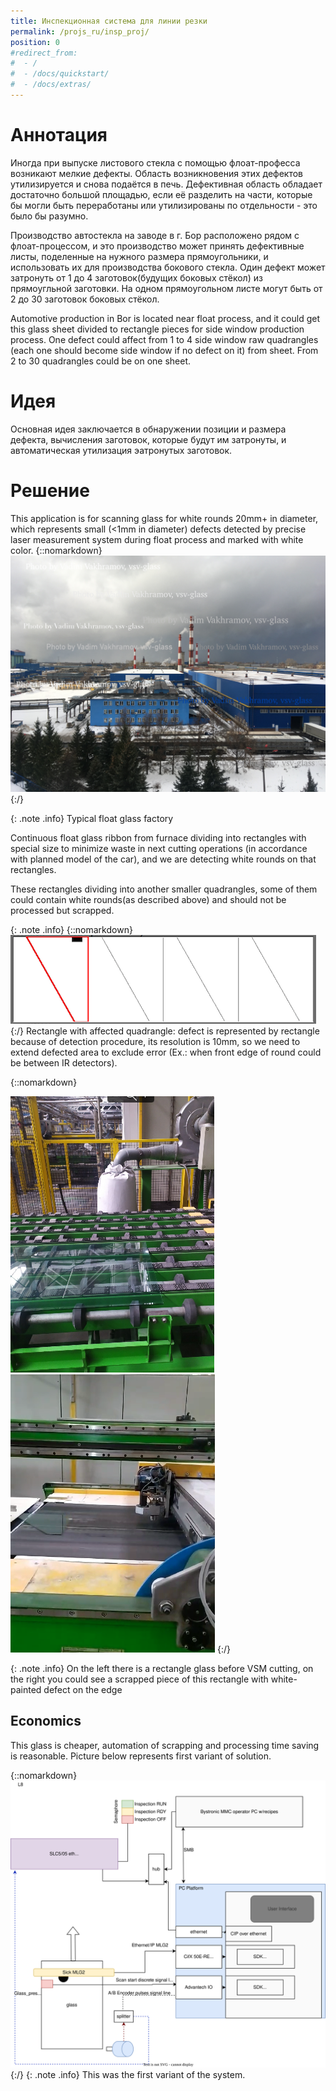 ```yaml
---
title: Инспекционная система для линии резки
permalink: /projs_ru/insp_proj/
position: 0
#redirect_from:
#  - /
#  - /docs/quickstart/
#  - /docs/extras/
---
```


#  Аннотация
Иногда при выпуске листового стекла с помощью флоат-професса возникают мелкие дефекты. Область возникновения этих дефектов утилизируется и снова подаётся в печь. Дефективная область обладает достаточно большой площадью, если её разделить на части, которые бы могли быть переработаны или утилизированы по отдельности - это было бы разумно.

Производство автостекла на заводе в г. Бор расположено рядом с флоат-процессом, и это производство может принять дефективные листы, поделенные на нужного размера прямоугольники, и использовать их для производства бокового стекла. Один дефект может затронуть от 1 до 4 заготовок(будущих боковых стёкол) из прямоугльной заготовки. На одном прямоугольном листе могут быть от 2 до 30 заготовок боковых стёкол.

Automotive production in Bor is located near float process, and it could get this glass sheet divided to rectangle pieces for side window production process. One defect could affect from 1 to 4 side window raw quadrangles (each one should become side window if no defect on it) from sheet. From 2 to 30 quadrangles could be on one sheet.  

#  Идея
Основная идея заключается в обнаружении позиции и размера дефекта, вычисления заготовок, которые будут им затронуты, и автоматическая утилизация эатронутых заготовок.

#  Решение
This application is for scanning glass for white rounds 20mm+ in diameter, which represents small (<1mm in diameter) defects detected by precise laser measurement system during float process and marked with white color.
{::nomarkdown}
<img src="/img/typical_float.jpg">
{:/}

{: .note .info}
Typical float glass factory

Continuous float glass ribbon from furnace dividing into rectangles with special size to minimize waste in next cutting operations (in accordance with planned model of the car), and we are detecting white rounds on that rectangles.



These rectangles dividing into another smaller quadrangles, some of them could contain white rounds(as described above) and should not be processed but scrapped.


{: .note .info}
{::nomarkdown}
<img src="/img/rectangle.png">
{:/}
Rectangle with affected quadrangle: defect is represented by rectangle because of detection procedure, its resolution is 10mm, so we need to extend defected area to exclude error (Ex.: when front edge of round could be between IR detectors).

{::nomarkdown}
<tr><td>
<img alt="rectangle glass before VSM cutting" title="rectangle glass before VSM cutting" src="/img/conv_before_vsm.png"></td><td><img src="/img/glass_scrapped_ksm.png"></td>
</tr>
{:/}

{: .note .info}
On the left there is a rectangle glass before VSM cutting, on the right you could see a scrapped piece of this rectangle with white-painted defect on the edge

## Economics

This glass is cheaper, automation of scrapping and processing time saving is reasonable.
Picture below represents first variant of solution.

{::nomarkdown}
<img src="/img/schema_first.svg">
{:/}
{: .note .info}
This was the first variant of the system.
